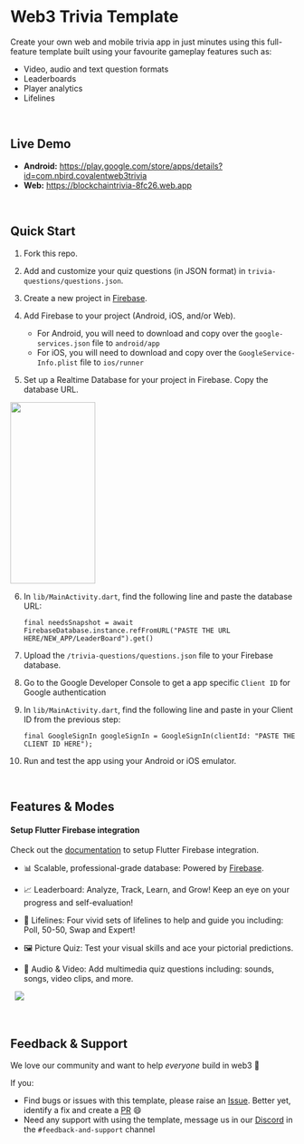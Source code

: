 # Web3 Trivia Template
Create your own web and mobile trivia app in just minutes using this full-feature template built using your favourite gameplay features such as:
* Video, audio and text question formats
* Leaderboards
* Player analytics
* Lifelines

&nbsp;
## Live Demo
- **Android:** https://play.google.com/store/apps/details?id=com.nbird.covalentweb3trivia
- **Web:** https://blockchaintrivia-8fc26.web.app

&nbsp;
## Quick Start

1. Fork this repo.

2. Add and customize your quiz questions (in JSON format) in `trivia-questions/questions.json`.

3. Create a new project in [Firebase](https://cloud.google.com/firestore/docs/client/get-firebase).

4. Add Firebase to your project (Android, iOS, and/or Web). 
    - For Android, you will need to download and copy over the `google-services.json` file to `android/app`
    - For iOS, you will need to download and copy over the `GoogleService-Info.plist` file to `ios/runner`

5. Set up a Realtime Database for your project in Firebase. Copy the database URL. 

<img src="https://play-lh.googleusercontent.com/JZcYjvrFt3ptrII9YETRImLjpJx2Xt6tGdJc5VHfA8vIdkvZVWR7xsMmRST4DiNXfw=w1536-h722-rw" width="150px" height="320px">

6. In `lib/MainActivity.dart`, find the following line and paste the database URL:
    ```
    final needsSnapshot = await FirebaseDatabase.instance.refFromURL("PASTE THE URL HERE/NEW_APP/LeaderBoard").get()
    ```

7. Upload the `/trivia-questions/questions.json` file to your Firebase database.

8. Go to the Google Developer Console to get a app specific `Client ID` for Google authentication

9. In `lib/MainActivity.dart`, find the following line and paste in your Client ID from the previous step:

    ```
    final GoogleSignIn googleSignIn = GoogleSignIn(clientId: "PASTE THE CLIENT ID HERE");
    ```

10. Run and test the app using your Android or iOS emulator. 

&nbsp;
## Features & Modes

#### Setup Flutter Firebase integration
Check out the [documentation](https://firebase.google.com/learn/pathways/firebase-flutter) to setup Flutter Firebase integration.

- 📊 Scalable, professional-grade database: Powered by [Firebase](https://firebase.google.com/docs).

- 📈 Leaderboard: Analyze, Track, Learn, and Grow! Keep an eye on your progress and self-evaluation!

- 💌 Lifelines: Four vivid sets of lifelines to help and guide you including: Poll, 50-50, Swap and Expert!

- 🖼️ Picture Quiz: Test your visual skills and ace your pictorial predictions.

- 🥁 Audio & Video: Add multimedia quiz questions including: sounds, songs, video clips, and more.

&nbsp;
<a href="https://play.google.com/store/apps/details?id=com.nbird.covalentweb3trivia"><img src="https://play-lh.googleusercontent.com/yvMUS3_tE6z5yR7onWKYq-q3ZF9j8uxdtVnRymfw7jIVR8f-DshAPy8RlpL-kWgSXIt0=w832-h470"></a>

&nbsp;
## Feedback & Support
We love our community and want to help *everyone* build in web3 :muscle:

If you:
- Find bugs or issues with this template, please raise an [Issue](https://github.com/covalenthq/web3-templates/issues). Better yet, identify a fix and create a [PR](https://github.com/covalenthq/web3-resources/pulls) :smile:
- Need any support with using the template, message us in our [Discord](https://covalenthq.com/discord) in the `#feedback-and-support` channel
